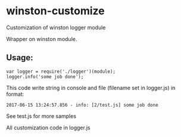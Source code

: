 # winston-customize
Customization of winston logger module

Wrapper on winston module.

## Usage:

```
var logger = require('./logger')(module);
logger.info('some job done');
```

This code write string in console and file (filename set in logger.js) in format:

```
2017-06-15 13:24:57.856 - info: [2/test.js] some job done
```

See test.js for more samples

All customization code in logger.js
